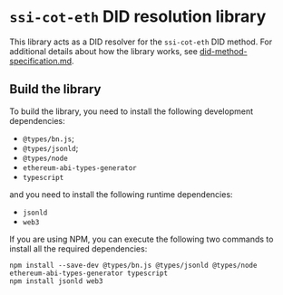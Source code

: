 # `ssi-cot-eth` DID resolution library

This library acts as a DID resolver for the `ssi-cot-eth` DID method. For additional details
about how the library works, see [did-method-specification.md](../did-method-specification.md).

## Build the library

To build the library, you need to install the following development dependencies:

-   `@types/bn.js`;
-   `@types/jsonld`;
-   `@types/node`
-   `ethereum-abi-types-generator`
-   `typescript`

and you need to install the following runtime dependencies:

-   `jsonld`
-   `web3`

If you are using NPM, you can execute the following two commands to install all the required
dependencies:

```shell
npm install --save-dev @types/bn.js @types/jsonld @types/node ethereum-abi-types-generator typescript
npm install jsonld web3
```
